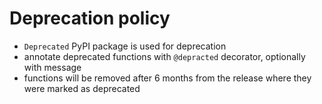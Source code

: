 # Deprecation policy

* `Deprecated` PyPI package is used for deprecation
* annotate deprecated functions with `@depracted` decorator, optionally with message
* functions will be removed after 6 months from the release where they were marked as deprecated
